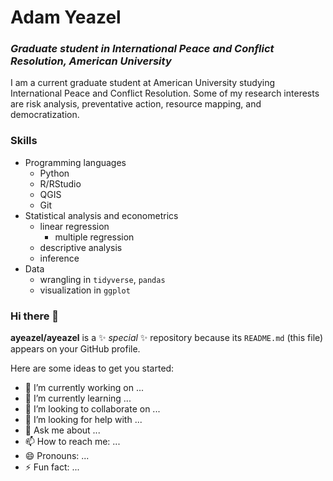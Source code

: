 # Adam Yeazel
### *Graduate student in International Peace and Conflict Resolution, American University*

I am a current graduate student at American University studying International Peace and Conflict Resolution. 
Some of my research interests are risk analysis, preventative action, resource mapping, and democratization. 

### Skills
- Programming languages 
   - Python
  - R/RStudio
  - QGIS
  - Git
- Statistical analysis and econometrics
  - linear regression
    - multiple regression
  - descriptive analysis 
  - inference 
- Data 
  - wrangling in `tidyverse`, `pandas`
  - visualization in `ggplot`
  


### Hi there 👋

**ayeazel/ayeazel** is a ✨ _special_ ✨ repository because its `README.md` (this file) appears on your GitHub profile.

Here are some ideas to get you started:

- 🔭 I’m currently working on ...
- 🌱 I’m currently learning ...
- 👯 I’m looking to collaborate on ...
- 🤔 I’m looking for help with ...
- 💬 Ask me about ...
- 📫 How to reach me: ...
- 😄 Pronouns: ...
- ⚡ Fun fact: ...
